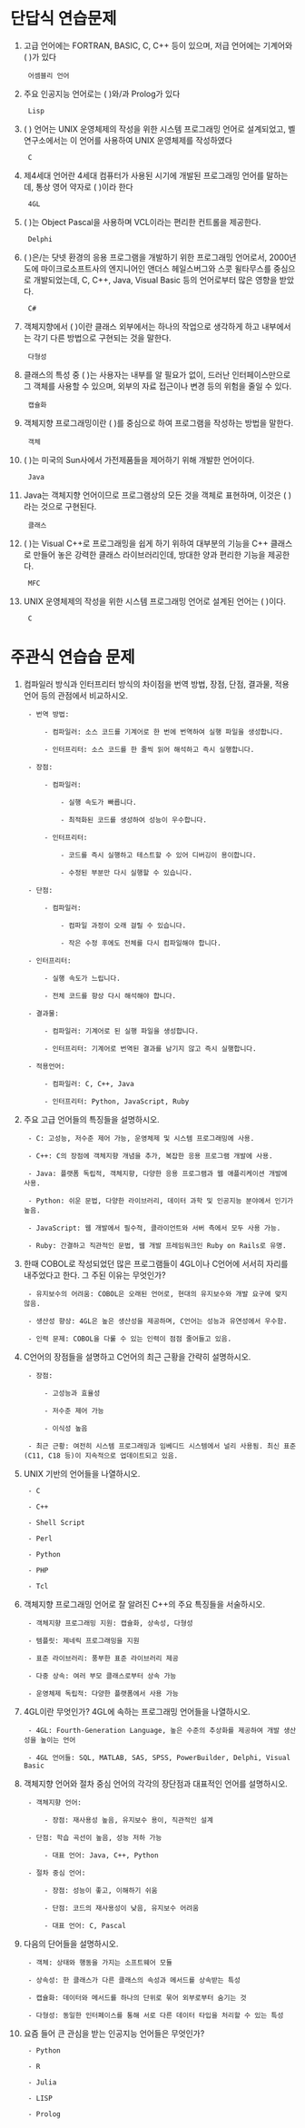 # 단답식 연습문제

1. 고급 언어에는 FORTRAN, BASIC, C, C++ 등이 있으며, 저급 언어에는 기계어와 (   )가 있다


		어셈블리 언어
1. 주요 인공지능 언어로는 (   )와/과 Prolog가 있다

		Lisp
1. (   ) 언어는 UNIX 운영체제의 작성을 위한 시스템 프로그래밍 언어로 설계되었고, 벨연구소에서는 이 언어를 사용하여 UNIX 운영체제를 작성하였다


		C
1. 제4세대 언어란 4세대 컴퓨터가 사용된 시기에 개발된 프로그래밍 언어를 말하는데, 통상 영어 약자로 (   )이라 한다


		4GL
1. (   )는 Object Pascal을 사용하며 VCL이라는 편리한 컨트롤을 제공한다.

		Delphi
1. (   )은/는 닷넷 환경의 응용 프로그램을 개발하기 위한 프로그래밍 언어로서, 2000년도에 마이크로소프트사의 엔지니어인 앤더스 헤일스버그와 스콧 윌타무스를 중심으로 개발되었는데, C, C++, Java, Visual Basic 등의 언어로부터 많은 영향을 받았다.


		C#
1. 객체지향에서 (   )이란 클래스 외부에서는 하나의 작업으로 생각하게 하고 내부에서는 각기 다른 방법으로 구현되는 것을 말한다.

		다형성
1. 클래스의 특성 중 (  )는 사용자는 내부를 알 필요가 없이, 드러난 인터페이스만으로 그 객체를 사용할 수 있으며, 외부의 자료 접근이나 변경 등의 위험을 줄일 수 있다.

		캡슐화
1. 객체지향 프로그래밍이란 (  )를 중심으로 하여 프로그램을 작성하는 방법을 말한다.


		객체
1. (   )는 미국의 Sun사에서 가전제품들을 제어하기 위해 개발한 언어이다.

		Java
1. Java는 객체지향 언어이므로 프로그램상의 모든 것을 객체로 표현하며, 이것은 (   )라는 것으로 구현된다.

		클래스
1. (   )는 Visual C++로 프로그래밍을 쉽게 하기 위하여 대부분의 기능을 C++ 클래스로 만들어 놓은 강력한 클래스 라이브러리인데, 방대한 양과 편리한 기능을 제공한다.

		MFC
1. UNIX 운영체제의 작성을 위한 시스템 프로그래밍 언어로 설계된 언어는 (   )이다.

		C
# 주관식 연습습 문제

1. 컴파일러 방식과 인터프리터 방식의 차이점을 번역 방법, 장점, 단점, 결과물, 적용언어 등의 관점에서 비교하시오.

		- 번역 방법:
	
			- 컴파일러: 소스 코드를 기계어로 한 번에 번역하여 실행 파일을 생성합니다.
	
			- 인터프리터: 소스 코드를 한 줄씩 읽어 해석하고 즉시 실행합니다.
	
		- 장점:
	
			- 컴파일러:
	
				- 실행 속도가 빠릅니다.
	
				- 최적화된 코드를 생성하여 성능이 우수합니다.
	
			- 인터프리터:
	
				- 코드를 즉시 실행하고 테스트할 수 있어 디버깅이 용이합니다.
	
				- 수정된 부분만 다시 실행할 수 있습니다.
	
		- 단점:
	
			- 컴파일러:
	
				- 컴파일 과정이 오래 걸릴 수 있습니다.
	
				- 작은 수정 후에도 전체를 다시 컴파일해야 합니다.
	
		- 인터프리터:
	
			- 실행 속도가 느립니다.
	
			- 전체 코드를 항상 다시 해석해야 합니다.
	
		- 결과물:
	
			- 컴파일러: 기계어로 된 실행 파일을 생성합니다.
	
			- 인터프리터: 기계어로 번역된 결과를 남기지 않고 즉시 실행합니다.
	
		- 적용언어:
	
			- 컴파일러: C, C++, Java
	
			- 인터프리터: Python, JavaScript, Ruby

1. 주요 고급 언어들의 특징들을 설명하시오.

		- C: 고성능, 저수준 제어 가능, 운영체제 및 시스템 프로그래밍에 사용.

		- C++: C의 장점에 객체지향 개념을 추가, 복잡한 응용 프로그램 개발에 사용.

		- Java: 플랫폼 독립적, 객체지향, 다양한 응용 프로그램과 웹 애플리케이션 개발에 사용.

		- Python: 쉬운 문법, 다양한 라이브러리, 데이터 과학 및 인공지능 분야에서 인기가 높음.

		- JavaScript: 웹 개발에서 필수적, 클라이언트와 서버 측에서 모두 사용 가능.

		- Ruby: 간결하고 직관적인 문법, 웹 개발 프레임워크인 Ruby on Rails로 유명.

2. 한때 COBOL로 작성되었던 많은 프로그램들이 4GL이나 C언어에 서서히 자리를 내주었다고 한다. 그 주된 이유는 무엇인가?

		- 유지보수의 어려움: COBOL은 오래된 언어로, 현대의 유지보수와 개발 요구에 맞지 않음.

		- 생산성 향상: 4GL은 높은 생산성을 제공하며, C언어는 성능과 유연성에서 우수함.

		- 인력 문제: COBOL을 다룰 수 있는 인력이 점점 줄어들고 있음.

3. C언어의 장점들을 설명하고 C언어의 최근 근황을 간략히 설명하시오.

		- 장점:
	
			- 고성능과 효율성
	
			- 저수준 제어 가능
	
			- 이식성 높음
	
		- 최근 근황: 여전히 시스템 프로그래밍과 임베디드 시스템에서 널리 사용됨. 최신 표준(C11, C18 등)이 지속적으로 업데이트되고 있음.

4. UNIX 기반의 언어들을 나열하시오.

		- C

		- C++
	
		- Shell Script

		- Perl

		- Python

		- PHP

		- Tcl

5. 객체지향 프로그래밍 언어로 잘 알려진 C++의 주요 특징들을 서술하시오.

		- 객체지향 프로그래밍 지원: 캡슐화, 상속성, 다형성

		- 템플릿: 제네릭 프로그래밍을 지원

		- 표준 라이브러리: 풍부한 표준 라이브러리 제공

		- 다중 상속: 여러 부모 클래스로부터 상속 가능

		- 운영체제 독립적: 다양한 플랫폼에서 사용 가능

6. 4GL이란 무엇인가? 4GL에 속하는 프로그래밍 언어들을 나열하시오.

		- 4GL: Fourth-Generation Language, 높은 수준의 추상화를 제공하여 개발 생산성을 높이는 언어

		- 4GL 언어들: SQL, MATLAB, SAS, SPSS, PowerBuilder, Delphi, Visual Basic

7. 객체지향 언어와 절차 중심 언어의 각각의 장단점과 대표적인 언어를 설명하시오.
	
		- 객체지향 언어:
	
			- 장점: 재사용성 높음, 유지보수 용이, 직관적인 설계
	
		- 단점: 학습 곡선이 높음, 성능 저하 가능
	
			- 대표 언어: Java, C++, Python
	
		- 절차 중심 언어:
	
			- 장점: 성능이 좋고, 이해하기 쉬움
	
			- 단점: 코드의 재사용성이 낮음, 유지보수 어려움
	
			- 대표 언어: C, Pascal

1. 다음의 단어들을 설명하시오.

		- 객체: 상태와 행동을 가지는 소프트웨어 모듈
	
		- 상속성: 한 클래스가 다른 클래스의 속성과 메서드를 상속받는 특성
	
		- 캡슐화: 데이터와 메서드를 하나의 단위로 묶어 외부로부터 숨기는 것
	
		- 다형성: 동일한 인터페이스를 통해 서로 다른 데이터 타입을 처리할 수 있는 특성

2. 요즘 들어 큰 관심을 받는 인공지능 언어들은 무엇인가?

		- Python

		- R

		- Julia

		- LISP

		- Prolog